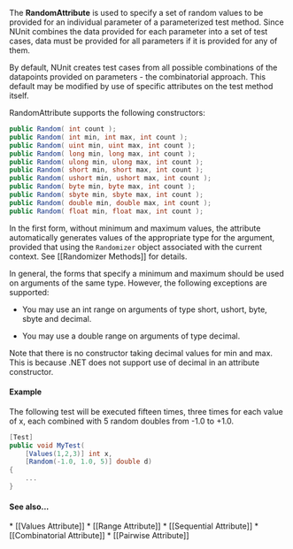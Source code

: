 <p>The <b>RandomAttribute</b> is used to specify a set of random values to be provided
   for an individual parameter of a parameterized test method. Since
   NUnit combines the data provided for each parameter into a set of
   test cases, data must be provided for all parameters if it is
   provided for any of them.
   
<p>By default, NUnit creates test cases from all possible combinations
   of the datapoints provided on parameters - the combinatorial approach.
   This default may be modified by use of specific attributes on the
   test method itself.
   
<p>RandomAttribute supports the following constructors:

```C#
public Random( int count );
public Random( int min, int max, int count );
public Random( uint min, uint max, int count );
public Random( long min, long max, int count );
public Random( ulong min, ulong max, int count );
public Random( short min, short max, int count );
public Random( ushort min, ushort max, int count );
public Random( byte min, byte max, int count );
public Random( sbyte min, sbyte max, int count );
public Random( double min, double max, int count );
public Random( float min, float max, int count );
```

In the first form, without minimum and maximum values, the attribute automatically generates values of the appropriate type for the argument, provided that using the `Randomizer` object associated with the current context. See [[Randomizer Methods]] for details.

In general, the forms that specify a minimum and maximum should be used on arguments of the same type. However, the following exceptions are supported:

* You may use an int range on arguments of type short, ushort, byte, sbyte and decimal.

* You may use a double range on arguments of type decimal.

Note that there is no constructor taking decimal values for min and max. This is because .NET does not support use of decimal in an attribute constructor.
   
<h4>Example</h4>

<p>The following test will be executed fifteen times, three times
for each value of x, each combined with 5 random doubles from -1.0 to +1.0.

```C#
[Test]
public void MyTest(
    [Values(1,2,3)] int x,
    [Random(-1.0, 1.0, 5)] double d)
{
    ...
}
```

<h4>See also...</h4>
 * [[Values Attribute]]
 * [[Range Attribute]]
 * [[Sequential Attribute]]
 * [[Combinatorial Attribute]]
 * [[Pairwise Attribute]]
